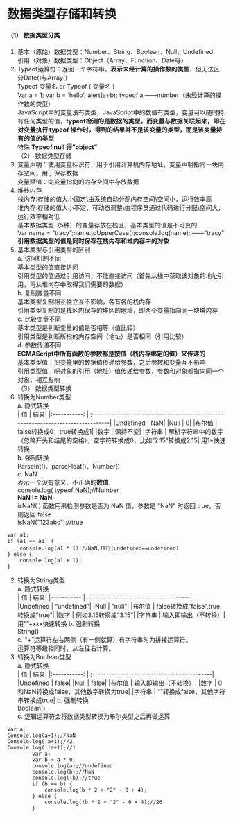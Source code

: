 # 数据类型存储和转换  
#### （1）	数据类型分类  
1.	基本（原始）数据类型：Number、String、Boolean、Null、Undefined  
引用（对象）数据类型：Object（Array、Function、Date等）  
2.	Typeof运算符：返回一个字符串，**表示未经计算的操作数的类型**，但无法区分Date()与Array()  
Typeof 变量名  or   Typeof ( 变量名 )   
Var a = 1; var b = ‘hello’; alert(a+b); typeof a  ——number（未经计算的操作数的类型）  
JavaScript中的变量没有类型，JavaScript中的数值有类型，变量可以随时持有任何类型的值，**typeof检测的是数据的类型，而变量与数据关联起来，即在对变量执行 typeof 操作时，得到的结果并不是该变量的类型，而是该变量持有的值的类型**  
特殊  **Typeof null  得”object”**  
（2）	数据类型存储  
1.	变量声明：使用变量标识符，用于引用计算机内存地址，变量声明指向一块内存空间，用于保存数据  
变量赋值：向变量指向的内存空间中存放数据  
2.	堆栈内存  
栈内存:存储的值大小固定\由系统自动分配内存空间\空间小，运行效率高  
堆内存:存储的值大小不定，可动态调整\由程序员通过代码进行分配\空间大，运行效率相对低  
基本数据类型（5种）的变量存放在栈区，基本类型的值是不可变的  
Var name = “tracy”;name.toUpperCase();console.log(name);  ——“tracy”  
**引用数据类型的值是同时保存在栈内存和堆内存中的对象**   
3.	基本类型与引用类型的区别  
a.	访问机制不同  
基本类型的值直接访问  
引用类型的值通过引用访问，不能直接访问（首先从栈中获取该对象的地址引用，再从堆内存中取得我们需要的数据）  
b.	复制变量不同  
基本类型复制相互独立互不影响，各有各的栈内存  
引用类型复制的是栈区内保存的堆区的地址，即两个变量指向同一块堆内存  
c.	比较变量不同  
基本类型是判断变量的值是否相等（值比较）  
引用类型是判断所指的内存空间（地址）是否相同（引用比较）  
d.	参数传递不同  
**ECMAScript中所有函数的参数都是按值（栈内存绑定的值）来传递的**  
基本类型值：把变量里的数据值传递给参数，之后参数和变量互不影响  
引用类型值：吧对象的引用（地址）值传递给参数，参数和对象都指向同一个对象，相互影响  
（3）	数据类型转换  
1.	转换为Number类型  
a.	隐式转换  
|      值    |    结果|
|:-----------: | :--------------------------------------------------------------------------------|
|Undefined   |   NaN|
|Null        |   0|
|布尔值      |   false转换成0，true转换成1|
|数字        |   保持不变|
|字符串      |   解析字符串中的数字（忽略开头和结尾的空格），空字符转换成0，比如”2.15”转换成2.15|
用1*快速转换  
b.	强制转换  
ParseInt()、parseFloat()、Number()  
c.	NaN  
表示一个没有意义、不正确的**数值**  
console.log( typeof  NaN);//Number  
**NaN != NaN**  
isNaN( ) 函数用来检测参数是否为 NaN 值，参数是 "NaN" 时返回 true，否则返回 false  
isNaN("123abc");//true  
```
var a1;
if (a1 == a1) {
    console.log(a1 * 1);//NaN,执行(undefined==undefined)
} else {
    console.log(a1 + 1);
}
```
2.	转换为String类型  
a.	隐式转换  
|      值    |    结果|
|----------- | -------------------------------------|
|Undefined   |  “undefined”|
|Null        |  “null”|
|布尔值      |  false转换成”false”,true转换成”true”|
|数字        |  例如3.15转换成”3.15”|
|字符串      |  输入即输出（不转换）|
用””+xxx快速转换
b.	强制转换  
String()  
c.	“+”运算符左右两侧（有一侧就算）有字符串时为拼接运算符。  
 运算符等级相同时，从左往右计算。  
3.	转换为Boolean类型  
a.	隐式转换  
|      值    |    结果|
|:-----------: | :-------------------------------------------|
|Undefined   |   false|
|Null        |  false|
|布尔值      |  输入即输出（不转换）|
|数字        |  0和NaN转换成false，其他数字转换为true|
|字符串      |    “”转换成false，其他字符串转换成true|
b.	强制转换  
Boolean()  
c.	逻辑运算符会将数据类型转换为布尔类型之后再做运算  
```
Var a;
Console.log(a+1);//NaN
Console.log(!a+1);//2,
Console.log(!!a+1);//1
        var a;
        var b = a * 0;
        console.log(a);//undefined
        console.log(b);//NaN
        console.log(!b);//true
        if (b == b) {
            console.log(b * 2 + "2" - 0 + 4);
        } else {
            console.log(!b * 2 + "2" - 0 + 4);//26
        }
```
